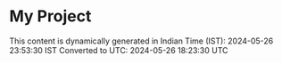 # My Project

This content is dynamically generated in Indian Time (IST): 2024-05-26 23:53:30 IST
Converted to UTC: 2024-05-26 18:23:30 UTC
